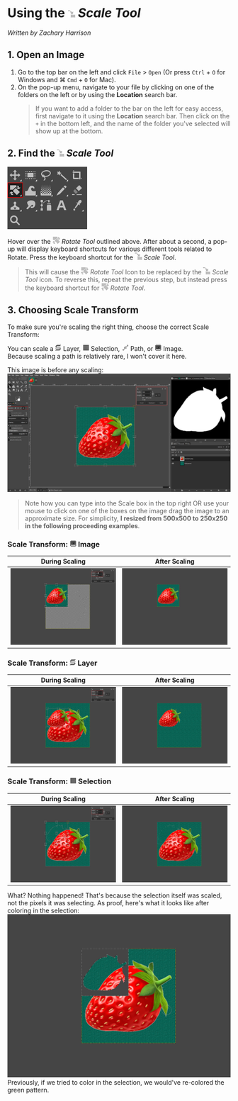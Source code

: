 # Using the ![ScaleTool.PNG](../images/ScaleTool.PNG) *Scale Tool*
*Written by Zachary Harrison*

## 1. Open an Image

1. Go to the top bar on the left and click `File` > `Open` (Or press `Ctrl` + `O` for Windows and ⌘ `Cmd` + `O` for Mac). 
2. On the pop-up menu, navigate to your file by clicking on one of the folders on the left or by using the **Location** search bar.
    > If you want to add a folder to the bar on the left for easy access, first navigate to it using the **Location** search bar. Then click on the `+` in the bottom left, and the name of the folder you've selected will show up at the bottom.

## 2. Find the ![ScaleTool.PNG](../images/ScaleTool.PNG) *Scale Tool*

![FindingScaleTool.png](../images/FindingScaleTool.png)

Hover over the ![RotateTool.PNG](../images/RotateTool.PNG) *Rotate Tool* outlined above. After about a second, a pop-up will display keyboard shortcuts for various different tools related to Rotate. Press the keyboard shortcut for the ![ScaleTool.PNG](../images/ScaleTool.PNG) *Scale Tool*.
> This will cause the ![RotateTool.PNG](../images/RotateTool.PNG) *Rotate Tool* Icon to be replaced by the ![ScaleTool.PNG](../images/ScaleTool.PNG) *Scale Tool* icon. To reverse this, repeat the previous step, but instead press the keyboard shortcut for ![RotateTool.PNG](../images/RotateTool.PNG) *Rotate Tool*.

## 3. Choosing Scale Transform

To make sure you're scaling the right thing, choose the correct Scale Transform:

You can scale a ![ScaleTransformLayer.png](../images/ScaleTransformLayer.png) Layer, ![ScaleTransformSelection.png](../images/ScaleTransformSelection.png) Selection, ![ScaleTransformPath.png](../images/ScaleTransformPath.png) Path, or ![ScaleTransformImage.png](../images/ScaleTransformImage.png) Image. 
<br /> Because scaling a path is relatively rare, I won't cover it here. 

This image is before any scaling:
<br /> ![ScaleToolBeforeScaling.PNG](../images/ScaleToolBeforeScaling.PNG)

> Note how you can type into the Scale box in the top right OR use your mouse to click on one of the boxes on the image drag the image to an approximate size. For simplicity, **I resized from 500x500 to 250x250 in the following proceeding examples**.

### Scale Transform: ![ScaleTransformImage.png](../images/ScaleTransformImage.png) **Image**

| During Scaling | After Scaling |
|:---:|:---:|
| ![ScaleToolDuringScalingImage.PNG](../images/ScaleToolDuringScalingImage.PNG) | ![ScaleToolAfterScalingImage.PNG](../images/ScaleToolAfterScalingImage.PNG) |

### Scale Transform: ![ScaleTransformLayer.png](../images/ScaleTransformLayer.png) **Layer**

| During Scaling | After Scaling |
|:---:|:---:|
| ![ScaleToolDuringScalingLayer.PNG](../images/ScaleToolDuringScalingLayer.PNG) | ![ScaleToolAfterScalingLayer.PNG](../images/ScaleToolAfterScalingLayer.PNG) |

### Scale Transform: ![ScaleTransformSelection.png](../images/ScaleTransformSelection.png) **Selection**

| During Scaling | After Scaling |
|:---:|:---:|
| ![ScaleToolDuringScalingSelection.PNG](../images/ScaleToolDuringScalingSelection.PNG) | ![ScaleToolAfterScalingSelection.PNG](../images/ScaleToolAfterScalingSelection.PNG) |


What? Nothing happened! That's because the selection itself was scaled, not the pixels it was selecting. As proof, here's what it looks like after coloring in the selection:
<br /> ![ScaleToolProof.PNG](../images/ScaleToolProof.PNG)
<br /> Previously, if we tried to color in the selection, we would've re-colored the green pattern.
